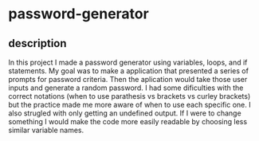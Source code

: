 # password-generator
## description
In this project I made a password generator using variables, loops, and if statements. My goal was to make a application that presented a series of prompts for password criteria. Then the aplication would take those user inputs and generate a random password. I had some dificulties with the correct notations (when to use parathesis vs brackets vs curley brackets) but the practice made me more aware of when to use each specific one. I also strugled with only getting an undefined output. If I were to change something I would make the code more easily readable by choosing less similar variable names.  